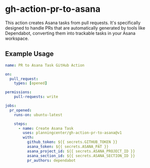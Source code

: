# gh-action-pr-to-asana

This action creates Asana tasks from pull requests. It's specifically designed to handle PRs that are automatically 
generated by tools like Dependabot, converting them into trackable tasks in your Asana workspace.

## Example Usage

```yaml
name: PR to Asana Task GitHub Action

on:
  pull_request:
    types: [opened]

permissions:
    pull-requests: write

jobs:
  pr_opened:
    runs-on: ubuntu-latest

    steps:
      - name: Create Asana Task
        uses: planningcenter/gh-action-pr-to-asana@v1
        with:
          github_token: ${{ secrets.GITHUB_TOKEN }}
          asana_token: ${{ secrets.ASANA_PAT }}
          asana_project_id: ${{ secrets.ASANA_PROJECT_ID }}
          asana_section_id: ${{ secrets.ASANA_SECTION_ID }}
          pr_authors: dependabot
```
